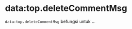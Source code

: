 data:top.deleteCommentMsg
=========================

`data:top.deleteCommentMsg` befungsi untuk &hellip;